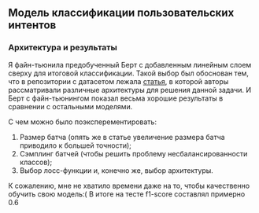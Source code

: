 ## Модель классификации пользовательских интентов

### Архитектура и результаты

Я файн-тьюнила предобученный Берт с добавленным линейным слоем сверху для итоговой классификации. Такой выбор был обоснован тем, что в репозитории с датасетом лежала [статья](https://arxiv.org/pdf/2003.04807.pdf), в которой авторы рассматривали различные архитектуры для решения данной задачи. И Берт с файн-тьюнингом показал весьма хорошие результаты в сравнении с остальными моделями.

С чем можно было поэксперементировать:
1. Размер батча (опять же в статье увеличение размера батча приводило к большей точности);
2. Сэмплинг батчей (чтобы решить проблему несбалансированности классов);
3. Выбор лосс-функции и, конечно же, выбор архитектуры.

К сожалению, мне не хватило времени даже на то, чтобы качественно обучить свою модель:(
В итоге на тесте f1-score составлял примерно 0.6
